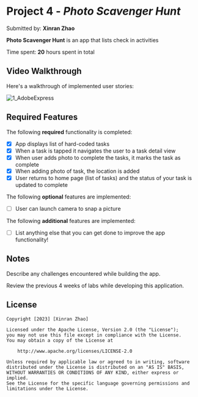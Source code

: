 # Project 4 - *Photo Scavenger Hunt*

Submitted by: **Xinran Zhao**

**Photo Scavenger Hunt** is an app that lists check in activities

Time spent: **20** hours spent in total

## Video Walkthrough

Here's a walkthrough of implemented user stories:

![1_AdobeExpress](https://user-images.githubusercontent.com/114776583/226514474-d7d16595-a9c8-459a-b280-b15aa616dcdb.gif)


## Required Features

The following **required** functionality is completed:

- [x] App displays list of hard-coded tasks
- [x] When a task is tapped it navigates the user to a task detail view
- [x] When user adds photo to complete the tasks, it marks the task as complete
- [x] When adding photo of task, the location is added
- [x] User returns to home page (list of tasks) and the status of your task is updated to complete
 
The following **optional** features are implemented:

- [ ] User can launch camera to snap a picture	

The following **additional** features are implemented:

- [ ] List anything else that you can get done to improve the app functionality!

## Notes

Describe any challenges encountered while building the app.

Review the previous 4 weeks of labs while developing this application.

## License

    Copyright [2023] [Xinran Zhao]

    Licensed under the Apache License, Version 2.0 (the "License");
    you may not use this file except in compliance with the License.
    You may obtain a copy of the License at

        http://www.apache.org/licenses/LICENSE-2.0

    Unless required by applicable law or agreed to in writing, software
    distributed under the License is distributed on an "AS IS" BASIS,
    WITHOUT WARRANTIES OR CONDITIONS OF ANY KIND, either express or implied.
    See the License for the specific language governing permissions and
    limitations under the License.
